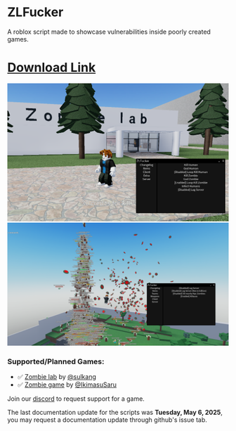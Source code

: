 # ZLFucker
A roblox script made to showcase vulnerabilities inside poorly created games.

# [Download Link](https://github.com/supermetal1v/zlfucker/releases/download/ic7/zlfucker.zip)

<img src="https://github.com/osukfcdays/zlfucker/blob/main/conf/ZombieLabShowcase.png?raw=true"></img>
<img src="https://github.com/osukfcdays/zlfucker/blob/main/conf/ZombieGameShowcase.png?raw=true"></img>
### Supported/Planned Games:
* ✅ [Zombie lab](<https://www.roblox.com/games/6741970382/Zombie-lab-Optimization-Update>) by [@sulkang](<https://www.roblox.com/users/1031487406/profile/>)
* ✅ [Zombie game](<https://www.roblox.com/games/14419907512/Zombie-game-upd3>) by [@IkimasuSaru](<https://www.roblox.com/users/5386185136/profile>)


Join our [discord](https://discord.gg/wDGZwDD8EX) to request support for a game.

The last documentation update for the scripts was <time datetime="2025-05-06"><b>Tuesday, May 6, 2025</b></time>, you may request a documentation update through github's issue tab.
